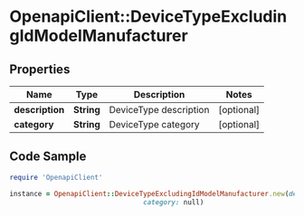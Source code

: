 # OpenapiClient::DeviceTypeExcludingIdModelManufacturer

## Properties

Name | Type | Description | Notes
------------ | ------------- | ------------- | -------------
**description** | **String** | DeviceType description | [optional] 
**category** | **String** | DeviceType category | [optional] 

## Code Sample

```ruby
require 'OpenapiClient'

instance = OpenapiClient::DeviceTypeExcludingIdModelManufacturer.new(description: null,
                                 category: null)
```


